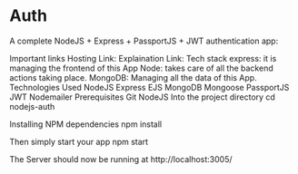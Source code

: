 # Auth
A complete NodeJS + Express + PassportJS + JWT authentication app:

Important links
Hosting Link:
Explaination Link:
Tech stack
express: it is managing the frontend of this App
Node: takes care of all the backend actions taking place.
MongoDB: Managing all the data of this App.
Technologies Used
NodeJS
Express
EJS
MongoDB
Mongoose
PassportJS
JWT
Nodemailer
Prerequisites
Git
NodeJS
Into the project directory
cd nodejs-auth

Installing NPM dependencies
npm install

Then simply start your app
npm start

The Server should now be running at http://localhost:3005/
